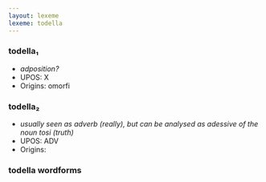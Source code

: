 ```yaml
---
layout: lexeme
lexeme: todella
---
```


###  todella₁

* _adposition?_
* UPOS:  X
* Origins: omorfi 


###  todella₂

* _usually seen as adverb (really), but can be analysed as adessive of the noun *tosi* (truth)_
* UPOS:  ADV
* Origins: 


### todella wordforms


